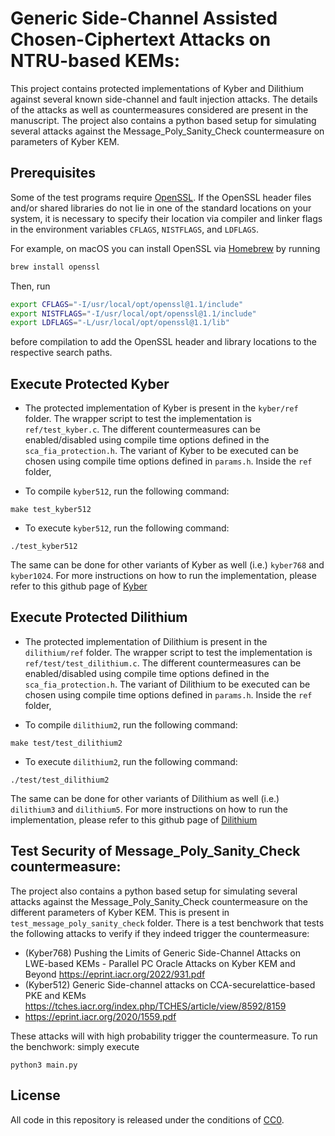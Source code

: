 # Generic Side-Channel Assisted Chosen-Ciphertext Attacks on NTRU-based KEMs:

This project contains protected implementations of Kyber and Dilithium against several known side-channel and fault injection attacks. The details of the attacks as well as countermeasures considered are present in the manuscript. The project also contains a python based setup for simulating several attacks against the Message_Poly_Sanity_Check countermeasure on parameters of Kyber KEM.

## Prerequisites

Some of the test programs require [OpenSSL](https://openssl.org). If the OpenSSL header files and/or shared libraries do not lie in one of the standard locations on your system, it is necessary to specify their location via compiler and linker flags in the environment variables `CFLAGS`, `NISTFLAGS`, and `LDFLAGS`.

For example, on macOS you can install OpenSSL via [Homebrew](https://brew.sh) by running
```sh
brew install openssl
```
Then, run
```sh
export CFLAGS="-I/usr/local/opt/openssl@1.1/include"
export NISTFLAGS="-I/usr/local/opt/openssl@1.1/include"
export LDFLAGS="-L/usr/local/opt/openssl@1.1/lib"
```
before compilation to add the OpenSSL header and library locations to the respective search paths.

## Execute Protected Kyber

* The protected implementation of Kyber is present in the `kyber/ref` folder. The wrapper script to test the implementation is `ref/test_kyber.c`. The different countermeasures can be enabled/disabled using compile time options defined in the `sca_fia_protection.h`. The variant of Kyber to be executed can be chosen using compile time options defined in `params.h`. Inside the `ref` folder,

* To compile `kyber512`, run the following command:
```
make test_kyber512
```
* To execute `kyber512`, run the following command:
```
./test_kyber512
```

The same can be done for other variants of Kyber as well (i.e.) `kyber768` and `kyber1024`. For more instructions on how to run the implementation, please refer to this github page of [Kyber](https://github.com/pq-crystals/kyber)

## Execute Protected Dilithium

* The protected implementation of Dilithium is present in the `dilithium/ref` folder. The wrapper script to test the implementation is `ref/test/test_dilithium.c`. The different countermeasures can be enabled/disabled using compile time options defined in the `sca_fia_protection.h`. The variant of Dilithium to be executed can be chosen using compile time options defined in `params.h`. Inside the `ref` folder,

* To compile `dilithium2`, run the following command:
```
make test/test_dilithium2
```
* To execute `dilithium2`, run the following command:
```
./test/test_dilithium2
```

The same can be done for other variants of Dilithium as well (i.e.) `dilithium3` and `dilithium5`. For more instructions on how to run the implementation, please refer to this github page of [Dilithium](https://github.com/pq-crystals/dilithium)

## Test Security of Message_Poly_Sanity_Check countermeasure:

The project also contains a python based setup for simulating several attacks against the Message_Poly_Sanity_Check countermeasure on the different parameters of Kyber KEM. This is present in `test_message_poly_sanity_check` folder.
There is a test benchwork that tests the following attacks to verify if they indeed trigger the countermeasure:
- (Kyber768) Pushing the Limits of Generic Side-Channel Attacks on LWE-based KEMs - Parallel PC Oracle Attacks on Kyber KEM and Beyond https://eprint.iacr.org/2022/931.pdf
- (Kyber512) Generic Side-channel attacks on CCA-securelattice-based PKE and KEMs https://tches.iacr.org/index.php/TCHES/article/view/8592/8159
- https://eprint.iacr.org/2020/1559.pdf

These attacks will with high probability trigger the countermeasure. To run the benchwork: simply execute
```
python3 main.py
```

## License
All code in this repository is released under the conditions of [CC0](http://creativecommons.org/publicdomain/zero/1.0/).
